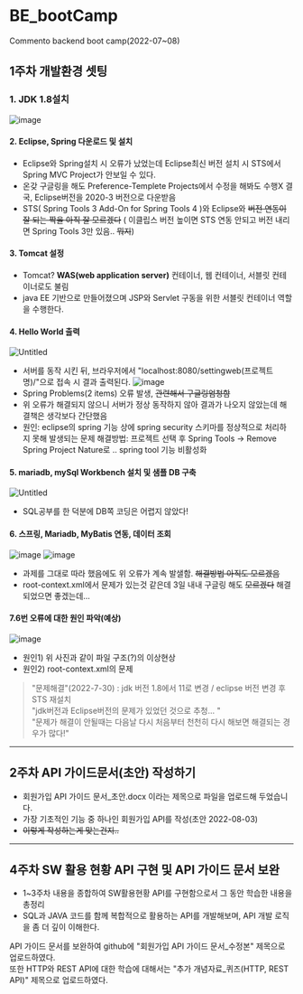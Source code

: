 # BE_bootCamp
 Commento  backend boot camp(2022-07~08)

## 1주차 개발환경 셋팅

### 1. JDK 1.8설치 
![image](https://user-images.githubusercontent.com/71398979/180863744-aebfb951-e80a-4203-a20b-e0067cd5c9f2.png)

#### 2. Eclipse, Spring 다운로드 및 설치
* Eclipse와 Spring설치 시 오류가 났었는데 Eclipse최신 버전 설치 시 STS에서 Spring  MVC Project가 안보일 수 있다.
 * 온갖 구글링을 해도 Preference-Templete Projects에서 수정을 해봐도 수행X 결국, Eclipse버전을 2020-3 버전으로 다운받음
 * STS( Spring Tools 3 Add-On for Spring Tools 4 )와 Eclipse와 ~~버전 연동이 잘 되는 짝을 아직 잘 모르겠다~~
   ( 이클립스 버전 높이면 STS 연동 안되고 버전 내리면 Spring Tools 3만 있음.. ~~뭐지~~)
  
#### 3. Tomcat 설정
* Tomcat? **WAS(web application server)** 컨테이너, 웹 컨테이너, 서블릿 컨테이너로도 불림
* java EE 기반으로 만들어졌으며 JSP와 Servlet 구동을 위한 서블릿 컨테이너 역할을 수행한다.

#### 4. Hello World 출력
![Untitled](https://user-images.githubusercontent.com/71398979/180865885-6d95cc6b-ad9f-445b-b8df-fa258b8d9dca.png)
* 서버를 동작 시킨 뒤, 브라우저에서 "localhost:8080/settingweb(프로젝트명)/"으로 접속 시 결과 출력된다.
 ![image](https://user-images.githubusercontent.com/71398979/180866008-1f9bc848-4219-4772-9963-ff488c032a4e.png)
 * Spring Problems(2 items) 오류 발생,  ~~관련해서 구글링엄청함~~ 
 * 위 오류가 해결되지 않으니 서버가 정상 동작하지 않아 결과가 나오지 않았는데 해결책은 생각보다 간단했음
 * 원인: eclipse의 spring 기능 상에 spring security 스키마를 정상적으로 처리하지 못해 발생되는 문제
   해결방법: 프로젝트 선택 후 Spring Tools -> Remove Spring Project Nature로 .. spring tool 기능 비활성화
   
#### 5. mariadb, mySql Workbench 설치 및 샘플 DB 구축
![Untitled](https://user-images.githubusercontent.com/71398979/180866426-09ce4e5b-3885-49aa-a488-073a1944fe0b.png)
* SQL공부를 한 덕분에 DB쪽 코딩은 어렵지 않았다!

#### 6. 스프링, Mariadb, MyBatis 연동, 데이터 조회
![image](https://user-images.githubusercontent.com/71398979/180866673-54aea042-1006-4521-abbd-1563e6dcd0f0.png)
![image](https://user-images.githubusercontent.com/71398979/180866714-5c26f7c8-158b-47d4-a11c-a52b16a83cb5.png)

* 과제를 그대로 따라 했음에도 위 오류가 계속 발샐함. ~~해결방법 아직도 모르겠음~~
* root-context.xml에서 문제가 있는것 같은데 3일 내내 구글링 해도 ~~모르겠다~~ 해결되었으면 좋겠는데...

#### 7.6번 오류에 대한 원인 파악(예상)
![image](https://user-images.githubusercontent.com/71398979/180869240-01db4482-95ea-4bac-9b41-425ea34e8535.png)
* 원인1) 위 사진과 같이 파일 구조(?)의 이상현상
* 원인2) root-context.xml의 문제 

> "문제해결"(2022-7-30) : jdk 버전 1.8에서 11로 변경 / eclipse 버전 변경 후 STS 재설치<br>
> "jdk버전과 Eclipse버전의 문제가 있었던 것으로 추청... "<br>
> "문제가 해결이 안될때는 다음날 다시 처음부터 천천히 다시 해보면 해결되는 경우가 많다!"<br>
---------

## 2주차 API 가이드문서(초안) 작성하기
* 회원가입 API 가이드 문서_초안.docx 이라는 제목으로 파일을 업로드해 두었습니다.
* 가장 기초적인 기능 중 하나인 회원가입 API를 작성(초안 2022-08-03)
* ~~이렇게 작성하는게 맞는건지..~~

---------

## 4주차  SW 활용 현황 API 구현 및 API 가이드 문서 보완
*  1~3주차 내용을 종합하여 SW활용현황 API를 구현함으로서 그 동안 학습한 내용을 총정리  
*  SQL과 JAVA 코드를 함께 복합적으로 활용하는 API를 개발해보며, API 개발 로직을 좀 더 깊이 이해한다.

API 가이드 문서를 보완하여 github에 "회원가입 API 가이드 문서_수정본" 제목으로 업로드하였다.<br>
또한 HTTP와 REST API에 대한 학습에 대해서는 "추가 개념자료_퀴즈(HTTP, REST API)" 제목으로 업로드하였다.<br>

